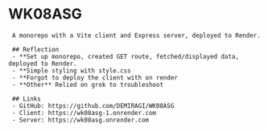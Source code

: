 # WK08ASG

     A monorepo with a Vite client and Express server, deployed to Render.

     ## Reflection
     - **Set up monorepo, created GET route, fetched/displayed data, deployed to Render.
     - **Simple styling with style.css
     - **Forgot to deploy the client with on render
     - **Other** Relied on grok to troubleshoot

     ## Links
     - GitHub: https://github.com/DEMIRAGI/WK08ASG
     - Client: https://wk08asg-1.onrender.com
     - Server: https://wk08asg.onrender.com